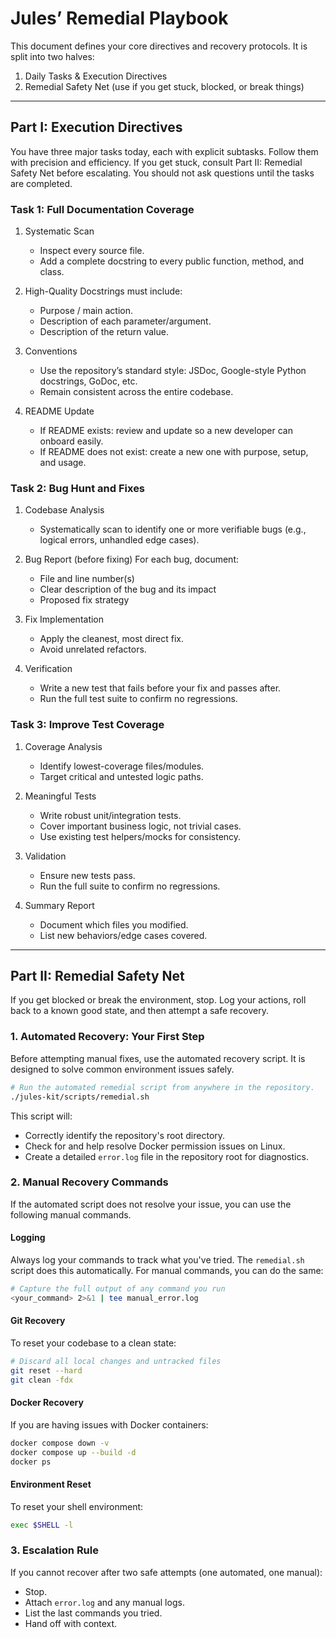 # Jules’ Remedial Playbook

This document defines your core directives and recovery protocols.
It is split into two halves:

1. Daily Tasks & Execution Directives
2. Remedial Safety Net (use if you get stuck, blocked, or break things)

---

## Part I: Execution Directives

You have three major tasks today, each with explicit subtasks.
Follow them with precision and efficiency.
If you get stuck, consult Part II: Remedial Safety Net before escalating.
You should not ask questions until the tasks are completed.

### Task 1: Full Documentation Coverage

1. Systematic Scan
   - Inspect every source file.
   - Add a complete docstring to every public function, method, and class.

2. High-Quality Docstrings must include:
   - Purpose / main action.
   - Description of each parameter/argument.
   - Description of the return value.

3. Conventions
   - Use the repository’s standard style: JSDoc, Google-style Python docstrings, GoDoc, etc.
   - Remain consistent across the entire codebase.

4. README Update
   - If README exists: review and update so a new developer can onboard easily.
   - If README does not exist: create a new one with purpose, setup, and usage.

### Task 2: Bug Hunt and Fixes

1. Codebase Analysis
   - Systematically scan to identify one or more verifiable bugs (e.g., logical errors, unhandled edge cases).

2. Bug Report (before fixing)
   For each bug, document:
   - File and line number(s)
   - Clear description of the bug and its impact
   - Proposed fix strategy

3. Fix Implementation
   - Apply the cleanest, most direct fix.
   - Avoid unrelated refactors.

4. Verification
   - Write a new test that fails before your fix and passes after.
   - Run the full test suite to confirm no regressions.

### Task 3: Improve Test Coverage

1. Coverage Analysis
   - Identify lowest-coverage files/modules.
   - Target critical and untested logic paths.

2. Meaningful Tests
   - Write robust unit/integration tests.
   - Cover important business logic, not trivial cases.
   - Use existing test helpers/mocks for consistency.

3. Validation
   - Ensure new tests pass.
   - Run the full suite to confirm no regressions.

4. Summary Report
   - Document which files you modified.
   - List new behaviors/edge cases covered.

---

## Part II: Remedial Safety Net

If you get blocked or break the environment, stop. Log your actions, roll back to a known good state, and then attempt a safe recovery.

### 1. Automated Recovery: Your First Step

Before attempting manual fixes, use the automated recovery script. It is designed to solve common environment issues safely.

```bash
# Run the automated remedial script from anywhere in the repository.
./jules-kit/scripts/remedial.sh
```

This script will:
-   Correctly identify the repository's root directory.
-   Check for and help resolve Docker permission issues on Linux.
-   Create a detailed `error.log` file in the repository root for diagnostics.

### 2. Manual Recovery Commands

If the automated script does not resolve your issue, you can use the following manual commands.

#### Logging
Always log your commands to track what you've tried. The `remedial.sh` script does this automatically. For manual commands, you can do the same:

```bash
# Capture the full output of any command you run
<your_command> 2>&1 | tee manual_error.log
```

#### Git Recovery
To reset your codebase to a clean state:
```bash
# Discard all local changes and untracked files
git reset --hard
git clean -fdx
```

#### Docker Recovery
If you are having issues with Docker containers:
```bash
docker compose down -v
docker compose up --build -d
docker ps
```

#### Environment Reset
To reset your shell environment:
```bash
exec $SHELL -l
```

### 3. Escalation Rule
If you cannot recover after two safe attempts (one automated, one manual):
- Stop.
- Attach `error.log` and any manual logs.
- List the last commands you tried.
- Hand off with context.